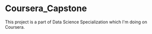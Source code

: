 # Coursera_Capstone
This project is a part of Data Science Specialization which I'm doing on Coursera.
